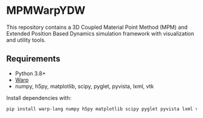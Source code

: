 # MPMWarpYDW

This repository contains a 3D Coupled Material Point Method (MPM) and Extended Position Based Dynamics simulation framework with visualization and utility tools.

## Requirements

- Python 3.8+
- [Warp](https://github.com/NVIDIA/warp)
- numpy, h5py, matplotlib, scipy, pyglet, pyvista, lxml, vtk

Install dependencies with:
```sh
pip install warp-lang numpy h5py matplotlib scipy pyglet pyvista lxml vtk
```
